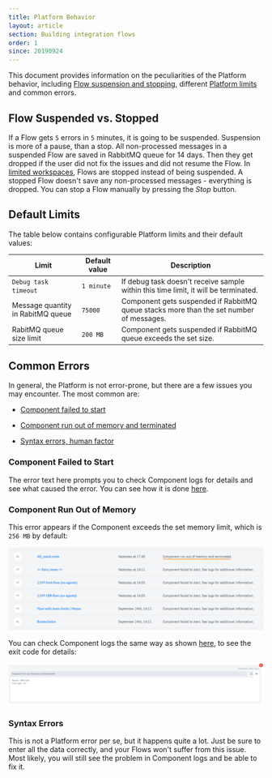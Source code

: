 ```yaml
---
title: Platform Behavior
layout: article
section: Building integration flows
order: 1
since: 20190924
---
```


This document provides information on the peculiarities of the Platform behavior, including [Flow suspension and stopping](#flow-suspended-vs-stopped), different [Platform limits](#default-limits) and common errors.

## Flow Suspended vs. Stopped
If a Flow gets `5` errors in `5` minutes, it is going to be suspended. Suspension is more of a pause, than a stop. All non-processed messages in a suspended Flow are saved in RabbitMQ queue for 14 days. Then they get dropped if the user did not fix the issues and did not resume the Flow. In [limited workspaces](/getting-started/contracts-and-workspaces.html), Flows are stopped instead of being suspended. A stopped Flow doesn't save any non-processed messages - everything is dropped. You can stop a Flow manually by pressing the *Stop* button.   

## Default Limits
The table below contains configurable Platform limits and their default values:

| **Limit**      | **Default value** | **Description**                                                                  |
|--------------------|--------------|----------------------------------------------------------------------------------|
| `Debug task timeout`                 | `1 minute `        | If debug task doesn't receive sample within this time limit, it will be terminated. |
| Message quantity in RabitMQ queue               | `75000`         |  Component gets suspended if RabbitMQ queue stacks more than the set number of messages.                                                      |
| RabitMQ queue size limit | `200 MB`         | Component gets suspended if RabbitMQ queue exceeds the set size.                            |

## Common Errors
In general, the Platform is not error-prone, but there are a few issues you may encounter. The most common are:

- [Component failed to start](#component-failed-to-start)

- [Component run out of memory and terminated](#component-run-out-of-memory)

- [Syntax errors, human factor](#syntax-errors)

### Component Failed to Start
The error text here prompts you to check Component logs for details and see what caused the error. You can see how it is done [here](managing-flow-errors).   

### Component Run Out of Memory
This error appears if the Component exceeds the set memory limit, which is `256 MB` by default:

![](/assets/img/integrator-guide/behavior/Screenshot_1.png)

You can check Component logs the same way as shown [here](managing-flow-errors), to see the exit code for details:

![](/assets/img/integrator-guide/behavior/Screenshot_2.png)  

### Syntax Errors
This is not a Platform error per se, but it happens quite a lot. Just be sure to enter all the data correctly, and your Flows won't suffer from this issue. Most likely, you will still see the problem in Component logs and be able to fix it.

